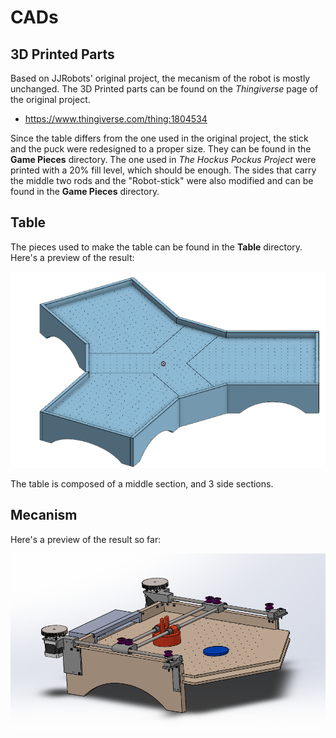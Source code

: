 # CADs
## 3D Printed Parts
Based on JJRobots' original project, the mecanism of the robot is mostly unchanged. The 3D Printed parts can be found on the *Thingiverse* page of the original project.

- https://www.thingiverse.com/thing:1804534

Since the table differs from the one used in the original project, the stick and the puck were redesigned to a proper size. They can be found in the **Game Pieces** directory. The one used in *The Hockus Pockus Project* were printed with a 20% fill level, which should be enough. The sides that carry the middle two rods and the "Robot-stick" were also modified and can be found in the **Game Pieces** directory.

## Table
The pieces used to make the table can be found in the **Table** directory. Here's a preview of the result:

![alt table](resources/table.png)

The table is composed of a middle section, and 3 side sections. 

## Mecanism
Here's a preview of the result so far:

![alt table](resources/mecanism.png)

